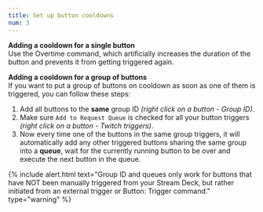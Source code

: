 ```yaml
---
title: Set up button cooldowns
num: 3
---
```


**Adding a cooldown for a single button**\
Use the Overtime command, which artificially increases the duration of the button and prevents it from getting triggered again.

**Adding a cooldown for a group of buttons**\
If you want to put a group of buttons on cooldown as soon as one of them is triggered, you can follow these steps: 
1. Add all buttons to the **same** group ID *(right click on a button - Group ID).*
2. Make sure `Add to Request Queue` is checked for all your button triggers *(right click on a button - Twitch triggers)*.
3. Now every time one of the buttons in the same group triggers, it will automatically add any other triggered buttons sharing the same group into a **queue**, wait for the currently running button to be over and execute the next button in the queue.

{% include alert.html text="Group ID and queues only work for buttons that have NOT been manually triggered from your Stream Deck, but rather initiated from an external trigger or Button: Trigger command." type="warning" %} 

